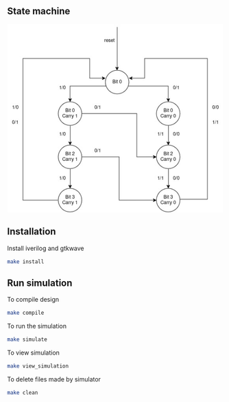 
## State machine
![state_machine](./docs/adder_state_machine.jpg)


## Installation
Install iverilog and gtkwave
```bash
make install
```

## Run simulation
To compile design
```bash
make compile
```

To run the simulation
```bash
make simulate
```

To view simulation
```bash
make view_simulation
```

To delete files made by simulator
```bash
make clean
```

